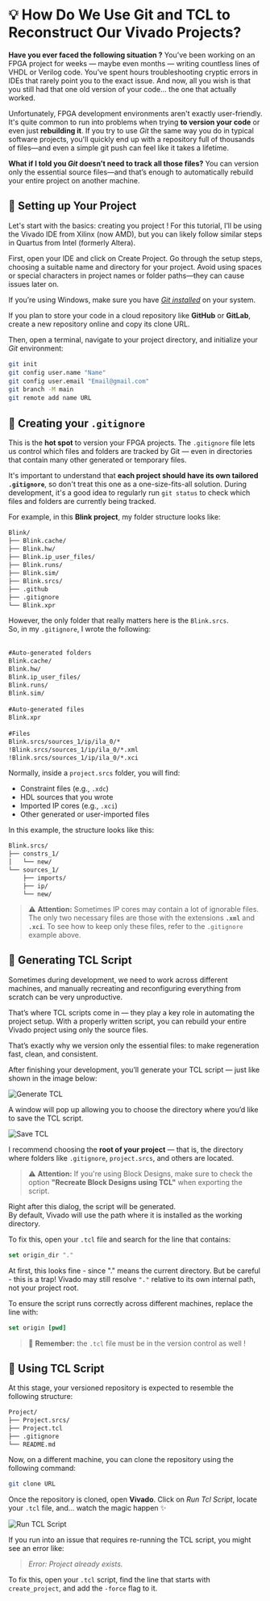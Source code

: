 # 💡 How Do We Use Git and TCL to Reconstruct Our Vivado Projects?

**Have you ever faced the following situation ?** 
You’ve been working on an FPGA project for weeks — maybe even months — writing countless lines of VHDL or Verilog code. You’ve spent hours troubleshooting cryptic errors in IDEs that rarely point you to the exact issue. And now, all you wish is that you still had that one old version of your code… the one that actually worked.

Unfortunately, FPGA development environments aren't exactly user-friendly. It's quite common to run into problems when trying **to version your code** or even just **rebuilding it**. If you try to use *Git* the same way you do in typical software projects, you'll quickly end up with a repository full of thousands of files—and even a simple git push can feel like it takes a lifetime.

**What if I told you *Git* doesn’t need to track all those files?** You can version only the essential source files—and that’s enough to automatically rebuild your entire project on another machine.

## 🔧 Setting up Your Project
Let's start with the basics: creating you project ! For this tutorial, I’ll be using the Vivado IDE from Xilinx (now AMD), but you can likely follow similar steps in Quartus from Intel (formerly Altera).

First, open your IDE and click on Create Project. Go through the setup steps, choosing a suitable name and directory for your project. Avoid using spaces or special characters in project names or folder paths—they can cause issues later on.

If you’re using Windows, make sure you have [*Git installed*](https://git-scm.com/) on your system. 

If you plan to store your code in a cloud repository like **GitHub** or **GitLab**, create a new repository online and copy its clone URL.

Then, open a terminal, navigate to your project directory, and initialize your *Git* environment:

```bash
git init
git config user.name "Name"
git config user.email "Email@gmail.com"
git branch -M main
git remote add name URL
```

## 📄 Creating your `.gitignore`


This is the **hot spot** to version your FPGA projects. The `.gitignore` file lets us control which files and folders are tracked by Git — even in directories that contain many other generated or temporary files.

It's important to understand that **each project should have its own tailored `.gitignore`**, so don't treat this one as a one-size-fits-all solution. During development, it's a good idea to regularly run `git status` to check which files and folders are currently being tracked.

For example, in this **Blink project**, my folder structure looks like:
```
Blink/
├── Blink.cache/
├── Blink.hw/
├── Blink.ip_user_files/
├── Blink.runs/
├── Blink.sim/
├── Blink.srcs/
├── .github
├── .gitignore
└── Blink.xpr
```

However, the only folder that really matters here is the `Blink.srcs`.  
So, in my `.gitignore`, I wrote the following:

``` gitignore

#Auto-generated folders
Blink.cache/
Blink.hw/
Blink.ip_user_files/
Blink.runs/
Blink.sim/

#Auto-generated files
Blink.xpr

#Files
Blink.srcs/sources_1/ip/ila_0/*
!Blink.srcs/sources_1/ip/ila_0/*.xml
!Blink.srcs/sources_1/ip/ila_0/*.xci
```
Normally, inside a `project.srcs` folder, you will find:

- Constraint files (e.g., `.xdc`)
- HDL sources that you wrote
- Imported IP cores (e.g., `.xci`)
- Other generated or user-imported files

In this example, the structure looks like this:

```
Blink.srcs/
├── constrs_1/
│   └── new/
└── sources_1/
    ├── imports/
    ├── ip/
    └── new/
```
> ⚠️ **Attention:** Sometimes IP cores may contain a lot of ignorable files. The only two necessary files are those with the extensions **`.xml`** and **`.xci`**. To see how to keep only these files, refer to the `.gitignore` example above.

## 📃 Generating TCL Script
Sometimes during development, we need to work across different machines, and manually recreating and reconfiguring everything from scratch can be very unproductive.

That’s where TCL scripts come in — they play a key role in automating the project setup. With a properly written script, you can rebuild your entire Vivado project using only the source files.

That’s exactly why we version only the essential files: to make regeneration fast, clean, and consistent.

After finishing your development, you’ll generate your TCL script — just like shown in the image below:

![Generate TCL](.\.github\img\TCL.png)

A window will pop up allowing you to choose the directory where you’d like to save the TCL script.

![Save TCL](.\.github\img\Directory.png)

I recommend choosing the **root of your project** — that is, the directory where folders like `.gitignore`, `project.srcs`, and others are located.

>⚠️ **Attention:** If you're using Block Designs, make sure to check the option **"Recreate Block Designs using TCL"** when exporting the script.


Right after this dialog, the script will be generated.  
By default, Vivado will use the path where it is installed as the working directory.  

To fix this, open your `.tcl` file and search for the line that contains:

```tcl
set origin_dir "."
```
At first, this looks fine - since "." means the current directory. But be careful - this is a trap! Vivado may still resolve `"."` relative to its own internal path, not your project root.

To ensure the script runs correctly across different machines, replace the line with:

```tcl
set origin [pwd]
```

> 🧠 **Remember:** the `.tcl` file must be in the version control as well !

## 🚀 Using TCL Script
At this stage, your versioned repository is expected to resemble the following structure:

```
Project/
├── Project.srcs/
├── Project.tcl
├── .gitignore
└── README.md
```

Now, on a different machine, you can clone the repository using the following command:

``` bash
git clone URL
```

Once the repository is cloned, open **Vivado**. Click on *Run Tcl Script*, locate your `.tcl` file, and… watch the magic happen ✨ 

![Run TCL Script](.\.github\img\Run.png)

If you run into an issue that requires re-running the TCL script, you might see an error like:

> *Error: Project already exists.*

To fix this, open your `.tcl` script, find the line that starts with `create_project`, and add the `-force` flag to it. 
